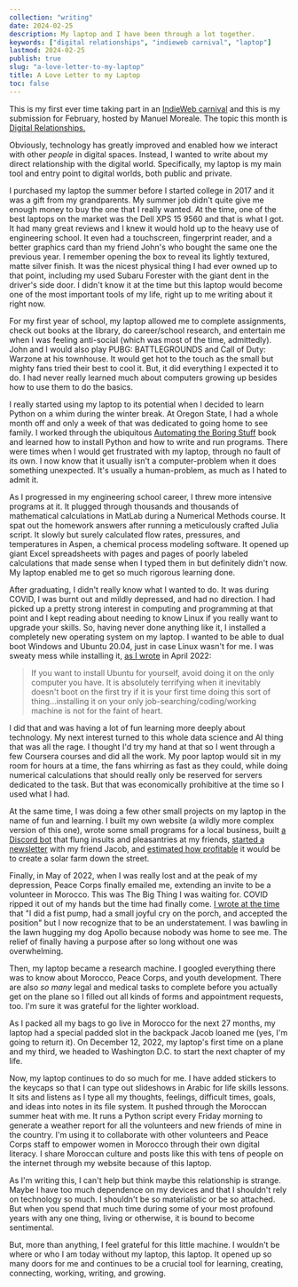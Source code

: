 ```yaml
---
collection: "writing"
date: 2024-02-25
description: My laptop and I have been through a lot together.
keywords: ["digital relationships", "indieweb carnival", "laptop"]
lastmod: 2024-02-25
publish: true
slug: "a-love-letter-to-my-laptop"
title: A Love Letter to my Laptop
toc: false
---
```


This is my first ever time taking part in an [IndieWeb carnival](https://indieweb.org/indieweb-carnival) and this is my submission for February, hosted by Manuel Moreale. The topic this month is [Digital Relationships.](https://manuelmoreale.com/indieweb-carnival-digital-relationships)

Obviously, technology has greatly improved and enabled how we interact with other _people_ in digital spaces. Instead, I wanted to write about my direct relationship with the digital world. Specifically, my laptop is my main tool and entry point to digital worlds, both public and private.

I purchased my laptop the summer before I started college in 2017 and it was a gift from my grandparents. My summer job didn't quite give me enough money to buy the one that I really wanted. At the time, one of the best laptops on the market was the Dell XPS 15 9560 and that is what I got. It had many great reviews and I knew it would hold up to the heavy use of engineering school. It even had a touchscreen, fingerprint reader, and a better graphics card than my friend John's who bought the same one the previous year. I remember opening the box to reveal its lightly textured, matte silver finish. It was the nicest physical thing I had ever owned up to that point, including my used Subaru Forester with the giant dent in the driver's side door. I didn't know it at the time but this laptop would become one of the most important tools of my life, right up to me writing about it right now.

For my first year of school, my laptop allowed me to complete assignments, check out books at the library, do career/school research, and entertain me when I was feeling anti-social (which was most of the time, admittedly). John and I would also play PUBG: BATTLEGROUNDS and Call of Duty: Warzone at his townhouse. It would get hot to the touch as the small but mighty fans tried their best to cool it. But, it did everything I expected it to do. I had never really learned much about computers growing up besides how to use them to do the basics.

I really started using my laptop to its potential when I decided to learn Python on a whim during the winter break. At Oregon State, I had a whole month off and only a week of that was dedicated to going home to see family. I worked through the ubiquitous [Automating the Boring Stuff](https://automatetheboringstuff.com/) book and learned how to install Python and how to write and run programs. There were times when I would get frustrated with my laptop, through no fault of its own. I now know that it usually isn't a computer-problem when it does something unexpected. It's usually a human-problem, as much as I hated to admit it.

As I progressed in my engineering school career, I threw more intensive programs at it. It plugged through thousands and thousands of mathematical calculations in MatLab during a Numerical Methods course. It spat out the homework answers after running a meticulously crafted Julia script. It slowly but surely calculated flow rates, pressures, and temperatures in Aspen, a chemical process modeling software. It opened up giant Excel spreadsheets with pages and pages of poorly labeled calculations that made sense when I typed them in but definitely didn't now. My laptop enabled me to get so much rigorous learning done.

After graduating, I didn't really know what I wanted to do. It was during COVID, I was burnt out and mildly depressed, and had no direction. I had picked up a pretty strong interest in computing and programming at that point and I kept reading about needing to know Linux if you really want to upgrade your skills. So, having never done anything like it, I installed a completely new operating system on my laptop. I wanted to be able to dual boot Windows and Ubuntu 20.04, just in case Linux wasn't for me. I was sweaty mess while installing it, [as I wrote](/writing/jammy-jellyfish/) in April 2022:

> If you want to install Ubuntu for yourself, avoid doing it on the only computer you have. It is absolutely terrifying when it inevitably doesn't boot on the first try if it is your first time doing this sort of thing…installing it on your only job-searching/coding/working machine is not for the faint of heart.

I did that and was having a lot of fun learning more deeply about technology. My next interest turned to this whole data science and AI thing that was all the rage. I thought I'd try my hand at that so I went through a few Coursera courses and did all the work. My poor laptop would sit in my room for hours at a time, the fans whirring as fast as they could, while doing numerical calculations that should really only be reserved for servers dedicated to the task. But that was economically prohibitive at the time so I used what I had.

At the same time, I was doing a few other small projects on my laptop in the name of fun and learning. I built my own website (a wildly more complex version of this one), wrote some small programs for a local business, built [a Discord bot](/writing/complibot/) that flung insults and pleasantries at my friends, [started a newsletter](https://untilitsnotfun.com/) with my friend Jacob, and [estimated how profitable](https://github.com/Westley-Winks/solar-output) it would be to create a solar farm down the street.

Finally, in May of 2022, when I was really lost and at the peak of my depression, Peace Corps finally emailed me, extending an invite to be a volunteer in Morocco. This was The Big Thing I was waiting for. COVID ripped it out of my hands but the time had finally come. [I wrote at the time](/peace-corps/the-assignment/) that "I did a fist pump, had a small joyful cry on the porch, and accepted the position" but I now recognize that to be an understatement. I was bawling in the lawn hugging my dog Apollo because nobody was home to see me. The relief of finally having a purpose after so long without one was overwhelming.

Then, my laptop became a research machine. I googled everything there was to know about Morocco, Peace Corps, and youth development. There are also _so many_ legal and medical tasks to complete before you actually get on the plane so I filled out all kinds of forms and appointment requests, too. I'm sure it was grateful for the lighter workload.

As I packed all my bags to go live in Morocco for the next 27 months, my laptop had a special padded slot in the backpack Jacob loaned me (yes, I'm going to return it). On December 12, 2022, my laptop's first time on a plane and my third, we headed to Washington D.C. to start the next chapter of my life.

Now, my laptop continues to do so much for me. I have added stickers to the keycaps so that I can type out slideshows in Arabic for life skills lessons. It sits and listens as I type all my thoughts, feelings, difficult times, goals, and ideas into notes in its file system. It pushed through the Moroccan summer heat with me. It runs a Python script every Friday morning to generate a weather report for all the volunteers and new friends of mine in the country. I'm using it to collaborate with other volunteers and Peace Corps staff to empower women in Morocco through their own digital literacy. I share Moroccan culture and posts like this with tens of people on the internet through my website because of this laptop.

As I'm writing this, I can't help but think maybe this relationship is strange. Maybe I have too much dependence on my devices and that I shouldn't rely on technology so much. I shouldn't be so materialistic or be so attached. But when you spend that much time during some of your most profound years with any one thing, living or otherwise, it is bound to become sentimental.

But, more than anything, I feel grateful for this little machine. I wouldn't be where or who I am today without my laptop, this laptop. It opened up so many doors for me and continues to be a crucial tool for learning, creating, connecting, working, writing, and growing.
